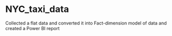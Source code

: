 # NYC_taxi_data
Collected a flat data and converted it into Fact-dimension model of data and created a Power BI report
